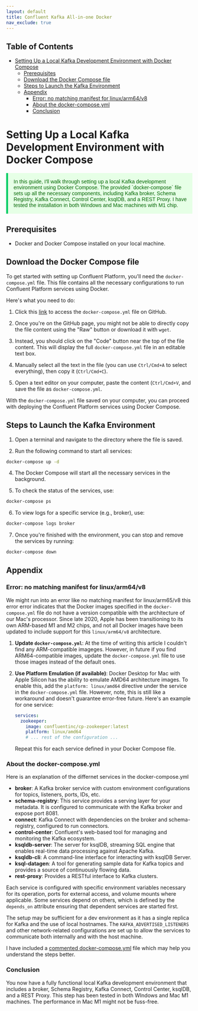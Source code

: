```yaml
---
layout: default
title: Confluent Kafka All-in-one Docker
nav_exclude: true
---
```


## Table of Contents

- [Setting Up a Local Kafka Development Environment with Docker Compose](#setting-up-a-local-kafka-development-environment-with-docker-compose)
  - [Prerequisites](#prerequisites)
  - [Download the Docker Compose file](#download-the-docker-compose-file)
  - [Steps to Launch the Kafka Environment](#steps-to-launch-the-kafka-environment)
  - [Appendix](#appendix)
    - [Error: no matching manifest for linux/arm64/v8](#error-no-matching-manifest-for-linuxarm64v8)
    - [About the docker-compose.yml](#about-the-docker-composeyml)
    - [Conclusion](#conclusion)


# Setting Up a Local Kafka Development Environment with Docker Compose

<p style="color: #006600; font-family: 'Trebuchet MS', Helvetica, sans-serif; background-color: #e6ffe6; padding: 15px; border-left: 5px solid #00cc66;">
In this guide, I'll walk through setting up a local Kafka development environment using Docker Compose. The provided `docker-compose` file sets up all the necessary components, including Kafka broker, Schema Registry, Kafka Connect, Control Center, ksqlDB, and a REST Proxy. I have tested the installation in both Windows and Mac machines with M1 chip.
</p>



## Prerequisites
- Docker and Docker Compose installed on your local machine.

## Download the Docker Compose file

To get started with setting up Confluent Platform, you'll need the `docker-compose.yml` file. This file contains all the necessary configurations to run Confluent Platform services using Docker.

Here's what you need to do:

1. Click this [link](https://github.com/confluentinc/cp-all-in-one/blob/7.5.1-post/cp-all-in-one-kraft/docker-compose.yml) to access the `docker-compose.yml` file on GitHub.
   
2. Once you're on the GitHub page, you might not be able to directly copy the file content using the "Raw" button or download it with `wget`.

3. Instead, you should click on the "Code" button near the top of the file content. This will display the full `docker-compose.yml` file in an editable text box.

4. Manually select all the text in the file (you can use `Ctrl/Cmd+A` to select everything), then copy it (`Ctrl/Cmd+C`).

5. Open a text editor on your computer, paste the content (`Ctrl/Cmd+V`, and save the file as `docker-compose.yml`.

With the `docker-compose.yml` file saved on your computer, you can proceed with deploying the Confluent Platform services using Docker Compose.

## Steps to Launch the Kafka Environment

1. Open a terminal and navigate to the directory where the file is saved.

2. Run the following command to start all services:

```bash
docker-compose up -d
```

4. The Docker Compose will start all the necessary services in the background.

5. To check the status of the services, use:

```bash
docker-compose ps
```

6. To view logs for a specific service (e.g., broker), use:

```bash
docker-compose logs broker
```

7. Once you're finished with the environment, you can stop and remove the services by running:

```bash
docker-compose down
```

## Appendix

### Error: no matching manifest for linux/arm64/v8

We might run into an error like no matching manifest for linux/arm65/v8 this error error indicates that the Docker images specified in the `docker-compose.yml` file do not have a version compatible with the architecture of our Mac's processor. Since late 2020, Apple has been transitioning to its own ARM-based M1 and M2 chips, and not all Docker images have been updated to include support for this `linux/arm64/v8` architecture.

1. **Update `docker-compose.yml`**: At the time of writing this article I couldn't find any ARM-compatible imageges. However, in future if you find ARM64-compatible images, update the `docker-compose.yml` file to use those images instead of the default ones.

2. **Use Platform Emulation (if available)**: Docker Desktop for Mac with Apple Silicon has the ability to emulate AMD64 architecture images. To enable this, add the `platform: linux/amd64` directive under the service in the `docker-compose.yml` file. However, note, this is still like a workaround and doesn't guarantee error-free future. Here's an example for one service:

   ```yaml
   services:
     zookeeper:
       image: confluentinc/cp-zookeeper:latest
       platform: linux/amd64
       # ... rest of the configuration ...
   ```

   Repeat this for each service defined in your Docker Compose file.


### About the docker-compose.yml

Here is an explanation of the differnet services in the docker-compose.yml

- **broker**: A Kafka broker service with custom environment configurations for topics, listeners, ports, IDs, etc.
- **schema-registry**: This service provides a serving layer for your metadata. It is configured to communicate with the Kafka broker and expose port 8081.
- **connect**: Kafka Connect with dependencies on the broker and schema-registry, configured to run connectors.
- **control-center**: Confluent's web-based tool for managing and monitoring the Kafka ecosystem.
- **ksqldb-server**: The server for ksqlDB, streaming SQL engine that enables real-time data processing against Apache Kafka.
- **ksqldb-cli**: A command-line interface for interacting with ksqlDB Server.
- **ksql-datagen**: A tool for generating sample data for Kafka topics and provides a source of continuously flowing data.
- **rest-proxy**: Provides a RESTful interface to Kafka clusters.

Each service is configured with specific environment variables necessary for its operation, ports for external access, and volume mounts where applicable. Some services depend on others, which is defined by the `depends_on` attribute ensuring that dependent services are started first.

The setup may be sufficient for a dev environment as it has a single replica for Kafka and the use of local hostnames. The `KAFKA_ADVERTISED_LISTENERS` and other network-related configurations are set up to allow the services to communicate both internally and with the host machine.

I have included a [commented docker-compose.yml](articles/Misc/Docker/Kafka/docker-compose-commented.html) file which may help you understand the steps better.

### Conclusion

You now have a fully functional local Kafka development environment that includes a broker, Schema Registry, Kafka Connect, Control Center, ksqlDB, and a REST Proxy. This step has been tested in both WIndows and Mac M1 machines. The performance in Mac M1 might not be fuss-free.